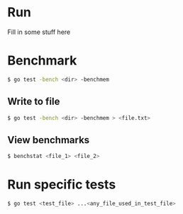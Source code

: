 # Run
Fill in some stuff here

# Benchmark
```bash
$ go test -bench <dir> -benchmem
```

## Write to file
```bash
$ go test -bench <dir> -benchmem > <file.txt>
```

## View benchmarks

```bash
$ benchstat <file_1> <file_2>
```
# Run specific tests
```bash
$ go test <test_file> ...<any_file_used_in_test_file>
```

